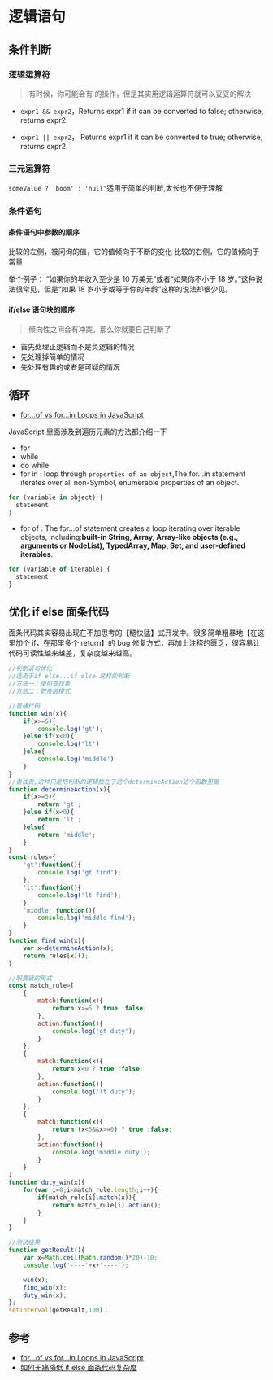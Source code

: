 # 逻辑语句

## 条件判断

### 逻辑运算符

> 有时候，你可能会有 的操作，但是其实用逻辑运算符就可以妥妥的解决

- `expr1 && expr2`，Returns expr1 if it can be converted to false; otherwise, returns expr2.

- `expr1 || expr2`， Returns expr1 if it can be converted to true; otherwise, returns expr2.

### 三元运算符

`someValue ? 'boom' : 'null'`适用于简单的判断,太长也不便于理解

### 条件语句

#### 条件语句中参数的顺序

比较的左侧，被问询的值，它的值倾向于不断的变化
比较的右侧，它的值倾向于常量

举个例子： “如果你的年收入至少是 10 万美元”或者“如果你不小于 18 岁。”这种说法很常见，但是“如果 18 岁小于或等于你的年龄”这样的说法却很少见。

#### if/else 语句块的顺序

> 倾向性之间会有冲突，那么你就要自己判断了

- 首先处理正逻辑而不是负逻辑的情况
- 先处理掉简单的情况
- 先处理有趣的或者是可疑的情况

## 循环

- [for...of vs for...in Loops in JavaScript](https://alligator.io/js/for-of-for-in-loops/)

JavaScript 里面涉及到遍历元素的方法都介绍一下

- for
- while
- do while
- for in : loop through `properties of an object`,The for...in statement iterates over all non-Symbol, enumerable properties of an object.

```js
for (variable in object) {
  statement
}
```

- for of : The for...of statement creates a loop iterating over iterable objects, including:**built-in String, Array, Array-like objects (e.g., arguments or NodeList), TypedArray, Map, Set, and user-defined iterables**.

```js
for (variable of iterable) {
  statement
}
```

## 优化 if else 面条代码

面条代码其实容易出现在不加思考的【糙快猛】式开发中。很多简单粗暴地【在这里加个 if，在那里多个 return】的 bug 修复方式，再加上注释的匮乏，很容易让代码可读性越来越差，复杂度越来越高。

```js
//判断语句优化
//适用于if else...if else 这样的判断
//方法一：使用查找表
//方法二：职责链模式

//普通代码
function win(x){
    if(x>=5){
        console.log('gt');
    }else if(x<0){
        console.log('lt')
    }else{
        console.log('middle')
    }
}
//查找表,这种只是把判断的逻辑放在了这个determineAction这个函数里面
function determineAction(x){
    if(x>=5){
        return 'gt';
    }else if(x<0){
        return 'lt';
    }else{
        return 'middle';
    }
}
const rules={
    'gt':function(){
        console.log('gt find');
    },
    'lt':function(){
        console.log('lt find');
    },
    'middle':function(){
        console.log('middle find');
    }
}
function find_win(x){
    var x=determineAction(x);
    return rules[x]();
}

//职责链的形式
const match_rule=[
    {
        match:function(x){
            return x>=5 ? true :false;
        },
        action:function(){
            console.log('gt duty');
        }
    },
    {
        match:function(x){
            return x<0 ? true :false;
        },
        action:function(){
            console.log('lt duty');
        }
    },
    {
        match:function(x){
            return (x<5&&x>=0) ? true :false;
        },
        action:function(){
            console.log('middle duty');
        }
    }
]
function duty_win(x){
    for(var i=0;i<match_rule.length;i++){
        if(match_rule[i].match(x)){
            return match_rule[i].action();
        }
    }
}

//测试结果
function getResult(){
    var x=Math.ceil(Math.random()*20)-10;
    console.log('----'+x+'----');

    win(x);
    find_win(x);
    duty_win(x);
};
setInterval(getResult,100)；
```

## 参考

- [for...of vs for...in Loops in JavaScript](https://alligator.io/js/for-of-for-in-loops/)
- [如何无痛降低 if else 面条代码复杂度](http://ewind.us/2017/refactor-if-else/)
